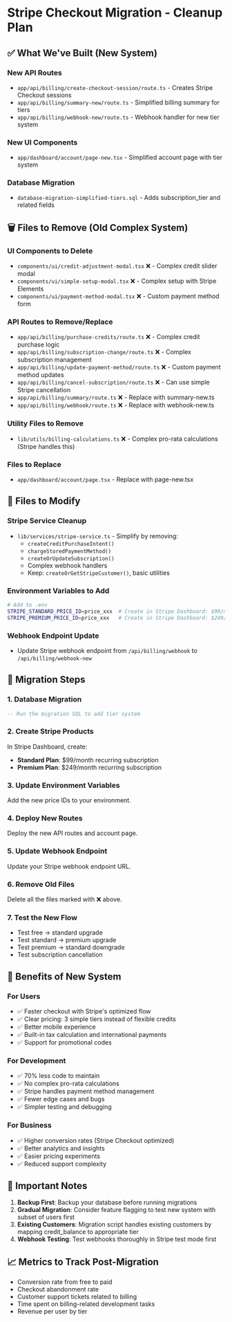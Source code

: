 # Stripe Checkout Migration - Cleanup Plan

## ✅ What We've Built (New System)

### New API Routes
- `app/api/billing/create-checkout-session/route.ts` - Creates Stripe Checkout sessions
- `app/api/billing/summary-new/route.ts` - Simplified billing summary for tiers
- `app/api/billing/webhook-new/route.ts` - Webhook handler for new tier system

### New UI Components
- `app/dashboard/account/page-new.tsx` - Simplified account page with tier system

### Database Migration
- `database-migration-simplified-tiers.sql` - Adds subscription_tier and related fields

## 🗑️ Files to Remove (Old Complex System)

### UI Components to Delete
- `components/ui/credit-adjustment-modal.tsx` ❌ - Complex credit slider modal
- `components/ui/simple-setup-modal.tsx` ❌ - Complex setup with Stripe Elements
- `components/ui/payment-method-modal.tsx` ❌ - Custom payment method form

### API Routes to Remove/Replace
- `app/api/billing/purchase-credits/route.ts` ❌ - Complex credit purchase logic
- `app/api/billing/subscription-change/route.ts` ❌ - Complex subscription management
- `app/api/billing/update-payment-method/route.ts` ❌ - Custom payment method updates
- `app/api/billing/cancel-subscription/route.ts` ❌ - Can use simple Stripe cancellation
- `app/api/billing/summary/route.ts` ❌ - Replace with summary-new.ts
- `app/api/billing/webhook/route.ts` ❌ - Replace with webhook-new.ts

### Utility Files to Remove
- `lib/utils/billing-calculations.ts` ❌ - Complex pro-rata calculations (Stripe handles this)

### Files to Replace
- `app/dashboard/account/page.tsx` - Replace with page-new.tsx

## 🔄 Files to Modify

### Stripe Service Cleanup
- `lib/services/stripe-service.ts` - Simplify by removing:
  - `createCreditPurchaseIntent()` 
  - `chargeStoredPaymentMethod()`
  - `createOrUpdateSubscription()`
  - Complex webhook handlers
  - Keep: `createOrGetStripeCustomer()`, basic utilities

### Environment Variables to Add
```bash
# Add to .env
STRIPE_STANDARD_PRICE_ID=price_xxx  # Create in Stripe Dashboard: $99/month
STRIPE_PREMIUM_PRICE_ID=price_xxx   # Create in Stripe Dashboard: $249/month
```

### Webhook Endpoint Update
- Update Stripe webhook endpoint from `/api/billing/webhook` to `/api/billing/webhook-new`

## 📝 Migration Steps

### 1. Database Migration
```sql
-- Run the migration SQL to add tier system
```

### 2. Create Stripe Products
In Stripe Dashboard, create:
- **Standard Plan**: $99/month recurring subscription
- **Premium Plan**: $249/month recurring subscription

### 3. Update Environment Variables
Add the new price IDs to your environment.

### 4. Deploy New Routes
Deploy the new API routes and account page.

### 5. Update Webhook Endpoint
Update your Stripe webhook endpoint URL.

### 6. Remove Old Files
Delete all the files marked with ❌ above.

### 7. Test the New Flow
- Test free → standard upgrade
- Test standard → premium upgrade  
- Test premium → standard downgrade
- Test subscription cancellation

## 🎯 Benefits of New System

### For Users
- ✅ Faster checkout with Stripe's optimized flow
- ✅ Clear pricing: 3 simple tiers instead of flexible credits
- ✅ Better mobile experience
- ✅ Built-in tax calculation and international payments
- ✅ Support for promotional codes

### For Development
- ✅ 70% less code to maintain
- ✅ No complex pro-rata calculations
- ✅ Stripe handles payment method management
- ✅ Fewer edge cases and bugs
- ✅ Simpler testing and debugging

### For Business
- ✅ Higher conversion rates (Stripe Checkout optimized)
- ✅ Better analytics and insights
- ✅ Easier pricing experiments
- ✅ Reduced support complexity

## 🚨 Important Notes

1. **Backup First**: Backup your database before running migrations
2. **Gradual Migration**: Consider feature flagging to test new system with subset of users first
3. **Existing Customers**: Migration script handles existing customers by mapping credit_balance to appropriate tier
4. **Webhook Testing**: Test webhooks thoroughly in Stripe test mode first

## 📈 Metrics to Track Post-Migration

- Conversion rate from free to paid
- Checkout abandonment rate  
- Customer support tickets related to billing
- Time spent on billing-related development tasks
- Revenue per user by tier 